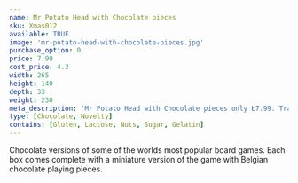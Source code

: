 ```yaml
---
name: Mr Potato Head with Chocolate pieces
sku: Xmas012
available: TRUE
image: 'mr-potato-head-with-chocolate-pieces.jpg'
purchase_option: 0
price: 7.99
cost_price: 4.3
width: 265
height: 140
depth: 33
weight: 230
meta_description: 'Mr Potato Head with Chocolate pieces only Ł7.99. Traditional sweets and more at Humbugs Confectionery Store. Specialists in satisfying your sweet tooth!'
type: [Chocolate, Novelty]
contains: [Gluten, Lactose, Nuts, Sugar, Gelatin]
---
```

Chocolate versions of some of the worlds most popular board games. Each box comes complete with a miniature version of the game with Belgian chocolate playing pieces.